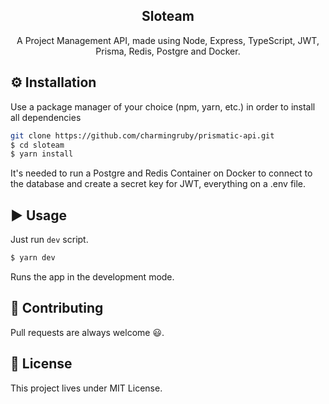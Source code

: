 <h2 align="center">
  Sloteam
</h2>

<p align="center">A Project Management API, made using Node, Express, TypeScript, JWT, Prisma, Redis, Postgre and Docker.</p>

## :gear: Installation

Use a package manager of your choice (npm, yarn, etc.) in order to install all dependencies

```bash
git clone https://github.com/charmingruby/prismatic-api.git
$ cd sloteam
$ yarn install
```

It's needed to run a Postgre and Redis Container on Docker to connect to the database and create a secret key for JWT, everything on a .env file. 

## :arrow_forward: Usage

Just run `dev` script.

```bash
$ yarn dev
```

Runs the app in the development mode.<br/>

## :call_me_hand: Contributing

Pull requests are always welcome 😃.

## 📝 License
This project lives under MIT License.
